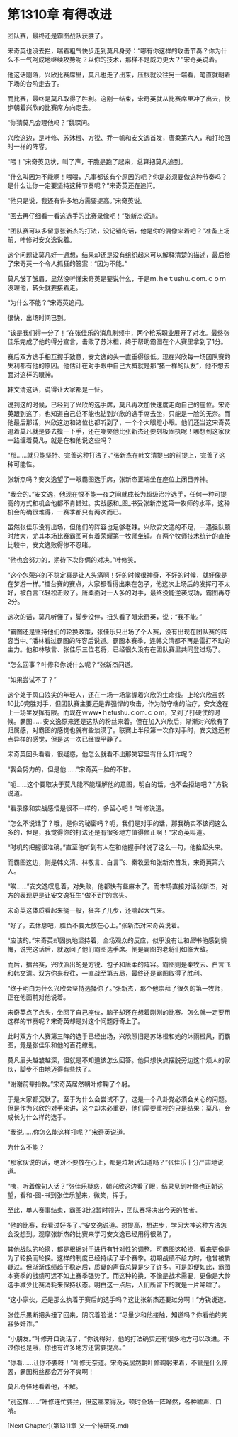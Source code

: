 # 第1310章 有得改进

团队赛，最终还是霸图战队获胜了。

宋奇英也没去拦，喘着粗气快步走到莫凡身旁：“哪有你这样的攻击节奏？你为什么不一气呵成地继续攻势呢？以你的技术，那样不是威力更大？”宋奇英说着。

他这话刚落，兴欣比赛席里，莫凡也走了出来，压根就没往另一端看，笔直就朝着下场的台阶走去了。

而比赛，最终是莫凡取得了胜利。这刚一结束，宋奇英就从比赛席里冲了出去，快步朝着兴欣的比赛席方向走去。

“你猜莫凡会理他吗？”魏琛问。

兴欣这边，是叶修、苏沐橙、方锐、乔一帆和安文逸首发，唐柔第六人，和打轮回时一样的阵容。

“喂！”宋奇英见状，叫了声，干脆是跑了起来，总算把莫凡追到。

“什么叫因为不能啊！喂喂，凡事都该有个原因的吧？你是必须要做这种节奏吗？是什么让你一定要坚持这种节奏呢？”宋奇英还在追问。

“他只是说，我还有许多地方需要提高。”宋奇英说。

“回去再仔细看一看这选手的比赛录像吧！”张新杰说道。

“团队赛可以多留意张新杰的打法，没记错的话，他是你的偶像来着吧？”准备上场前，叶修对安文逸说着。

这个问题让莫凡好一通想，结果却还是没有组织起来可以解释清楚的描述，最后给了宋奇英一个令人抓狂的答案：“因为不能。”

莫凡皱了皱眉，显然没听懂宋奇英是要说什么，于是ｍ.ｈeｔushu.ｃom.ｃｏｍ没理他，转头就要接着走。

“为什么不能？”宋奇英追问。

很快，出场时间已到。

“该是我们得一分了！”在张佳乐的消息刷频中，两个枪系职业展开了对攻。最终张佳乐完成了他的得分宣言，击败了苏沐橙，终于帮助霸图在个人赛里拿到了1分。

赛后双方选手相互握手致意，安文逸的头一直垂得很低。现在兴欣每一场团队赛的失利都有他的原因。他估计在对手眼中自己大概就是那“猪一样的队友”，他不想去面对这样的眼神。

韩文清这话，说得让大家都是一怔。

说到这的时候，已经到了兴欣的选手席，莫凡再次加快速度走向自己的座位。宋奇英跟到这了，也知道自己总不能也钻到兴欣的选手席去坐，只能是一脸的无奈。而他最后那话，兴欣这边和诸位也都听到了，一个个大眼瞪小眼。他们还当这宋奇英追着莫凡就是要去摸一下手，还在嘲笑他比张新杰还要刻板固执呢！哪想到这家伙一路缠着莫凡，就是在和他说这些吗？

“那……就只能坚持、完善这种打法了。”张新杰在韩文清提出的前提上，完善了这种可能性。

张新杰吗？安文逸望了一眼霸图选手席，张新杰正端坐在座位上闭目养神。

“我会的。”安文逸，他现在恨不能一夜之间就成长为超级治疗选手，任何一种可提高的方式和机会他都不肯错过。实战感和_图_书受张新杰这第一牧师的水平，这种机会的确很难得，一赛季都只有两次而已。

虽然张佳乐没有出场，但他们的阵容也足够老辣。兴欣安文逸的不足，一遇强队顿时放大，尤其本场比赛霸图可有着荣耀第一牧师坐镇。在两个牧师技术统计的直接比较中，安文逸败得惨不忍睹。

“他也会努力的，期待下次你俩的对决。”叶修笑。

“这个包荣兴的不稳定真是让人头痛啊！好的时候很神奇，不好的时候，就好像是在梦游一样。”擂台赛的赛点，大家都看得出来在包子，他这次上场后的发挥可不太好，被白言飞轻松击败了。唐柔面对一人多的对手，最终没能逆袭成功，霸图再夺2分。

这次的话，莫凡听懂了，脚步没停，扭头看了眼宋奇英，说：“我不能。”

“霸图还是坚持他们的轮换政策，张佳乐只出场了个人赛，没有出现在团队赛的阵容当中。”潘林看过霸图的阵容后说道。霸图本赛季，连韩文清都不再是雷打不动的主力。他和林敬言、张佳乐三位老将，已经很久没有在团队赛里共同登过场了。

“怎么回事？叶修和你说什么呢？”张新杰问道。

“如果尝试不了？”

这个处于风口浪尖的年轻人，还在一场一场掌握着兴欣的生命线。上轮兴欣虽然10比0完胜对手，但团队赛主要还是靠强悍的攻击，作为防守端的治疗，安文逸在上一场里发挥有限。而现在ｗww•ｈetushu.ｃom.ｃｏm，又到了打硬仗的时候。霸图……安文逸原来还是这队的粉丝来着。但在加入兴欣后，渐渐对兴欣有了归属感，对霸图的感觉也就有些淡漠了。联赛上半段第一次作对手时，安文逸还有点异样的感觉，但是这一次已经很平静了。

宋奇英回头看看，很疑惑，他怎么就看不出那笑容里有什么奸诈呢？

“我会努力的，但是他……”宋奇英一脸的不甘。

“呃……这个要取决于莫凡能不能理解他的意图，明白的话，也不会拒绝吧？”方锐说道。

“看录像和实战感悟是很不一样的，多留心吧！”叶修说道。

“怎么不说话了？哦，是你的秘密吗？呃，我们是对手的话，那我确实不该问这么多的，但是，我觉得你的打法还是有很多地方值得修正啊！”宋奇英叫道。

“时机的把握很准确。”直至他听到有人在和他握手时说了这么一句，他抬起头来。

而霸图这边，则是韩文清、林敬言、白言飞、秦牧云和张新杰首发，宋奇英第六人。

“唉……”安文逸叹息着，对失败，他都快有些麻木了。而本场直接对话张新杰，对方的表现更是让安文逸狂生“做不到”的念头。

宋奇英这体质看起来挺一般，狂奔了几步，还喘起大气来。

“好了，去休息吧，胜负不要太放在心上。”张新杰对宋奇英说着。

“应该的。”宋奇英却固执地坚持着，全场观众的反应，似乎没有让和*图*书他感到懊悔，说完这话后，就返回了他们霸图选手席。倒是霸图的老将们如临大敌。

而后，擂台赛，兴欣派出的是方锐、包子和唐柔的阵容。霸图则是秦牧云、白言飞和韩文清。双方你来我往，一直战至第五局，最终还是霸图取得了胜利。

“终于明白为什么兴欣会坚持选择你了。”张新杰，那个他崇拜了很久的第一牧师，正在他面前对他说着。

宋奇英点了点头，坐回了自己座位，脑子却还在想着刚刚的比赛。怎么就一定要用这样的节奏呢？宋奇英却是对这个问题好奇上了。

此时双方个人赛第三阵的选手已经出场，兴欣照旧是苏沐橙和她的沐雨橙风，而霸图，竟是张佳乐和他的百花缭乱。

莫凡眉头越皱越深，但就是不知道该怎么回答。他只想快点摆脱旁边这个烦人的家伙，脚步不由地迈得有些快了。

“谢谢前辈指教。”宋奇英居然朝叶修鞠了个躬。

于是大家都沉默了。至于为什么会尝试不了，这是一个八卦党必须会关心的问题。但是作为兴欣的对手来讲，这个却未必重要，他们需要重视的只是结果：莫凡，会成长为什么样的选手。

“我说……你怎么能这样打呢？”宋奇英说道。

为什么不能？

“那家伙说的话，绝对不要放在心上，都是垃圾话知道吗？”张佳乐十分严肃地说道。

“咦，听着像句人话？”张佳乐疑惑，朝兴欣这边看了眼，结果见到叶修也正朝这望，看和-图-书到张佳乐望来，微笑，挥手。

至此，单人赛事结束，霸图3比2暂时领先，团队赛将决出今天的胜者。

“他的比赛，我看过好多了。”安文逸说道。想提高，想进步，学习大神这种方法怎会没想到。观摩张新杰的比赛来学习安文逸已经用得很熟了。

其他战队的轮换，都是根据对手进行有针对性的调整。可霸图这轮换，看来更像是为了轮换而轮换。这样的制度已经持续了半个赛季。初期战绩不给力时，也曾被质疑过。但渐渐成绩趋于稳定后，质疑的声音总算是少了许多。可是即便如此，霸图本赛季的战绩可远不如上赛季强势了。而这种轮换，不像是战术需要，更像是大龄选手减少比赛消耗来保持状态。明白这一点后，人们所留下的就是一片唏嘘了。

“这小家伙，还是那么执着于赛后的选手吗？这比张新杰还要过分啊！”方锐说道。

张佳乐果断把头扭了回来，阴沉着脸说：“尽量少和他接触，知道吗？你看他的笑容多奸诈。”

“小朋友。”叶修开口说话了，“你说得对，他的打法确实还有很多地方可以改进。不过你也是哦，你也有许多地方还需要提高。”

“你看……让你不要呀！”叶修无奈道。宋奇英居然朝叶修鞠躬来着，不管是什么原因，霸图粉丝都会万分不爽啊！

莫凡奇怪地看着他，不解。

“别这样……”叶修连忙要拦，但这哪来得及，顿时全场一阵哗然，各种嘘声、口哨。



[Next Chapter](第1311章 又一个待研究.md)
